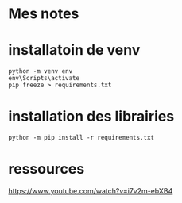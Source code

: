 # Mes notes

# installatoin de venv
```
python -m venv env
env\Scripts\activate
pip freeze > requirements.txt
```

# installation des librairies

```
python -m pip install -r requirements.txt
```


# ressources
https://www.youtube.com/watch?v=i7v2m-ebXB4



